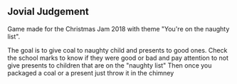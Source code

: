 ## Jovial Judgement

Game made for the Christmas Jam 2018 with theme
"You're on the naughty list".

The goal is to give coal to naughty child and presents to good ones.
Check the school marks to know if they were good or bad and pay attention to not give presents to children that are on the "naughty list" 
Then once you packaged a coal or a present just throw it in the chimney
